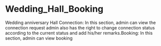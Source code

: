 # Wedding_Hall_Booking

Wedding anniversary Hall Connection: In this section, admin can view the connection request admin also has the right to change connection status according to the current status and add his/her remarks.Booking: In this section, admin can view booking 
